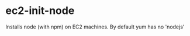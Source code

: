 ec2-init-node
=============

Installs node (with npm) on EC2 machines. By default yum has no 'nodejs' 